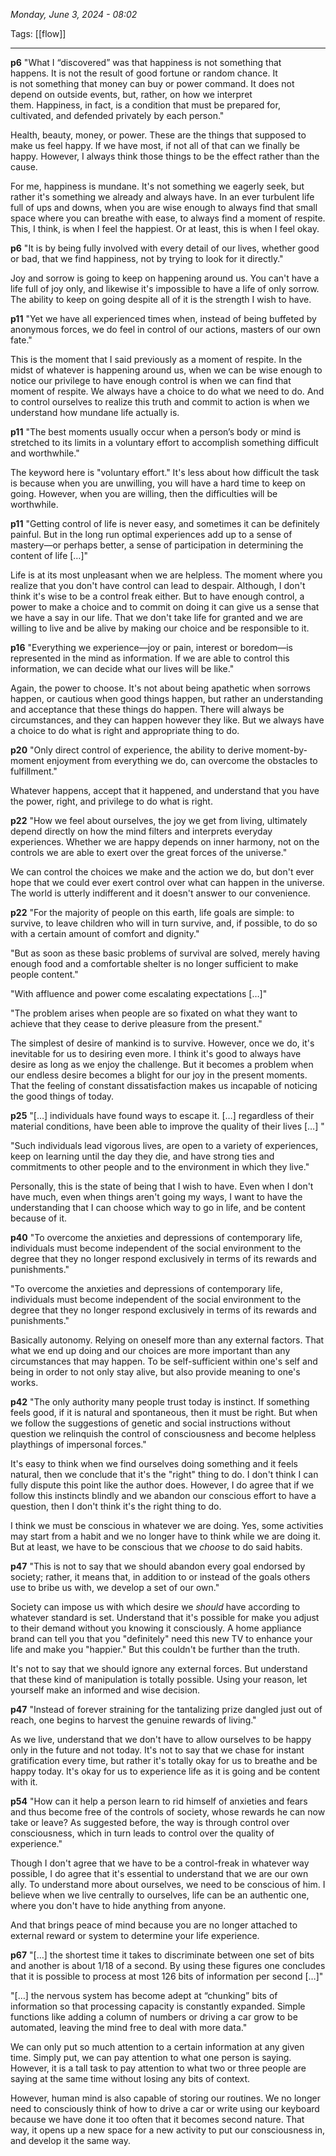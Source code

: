 
*Monday, June 3, 2024 - 08:02*

Tags: [[flow]]

---

**p6**
"What I “discovered” was that happiness is not something that happens. It is not the result of good fortune or random chance. It is not something that money can buy or power command. It does not depend on outside events, but, rather, on how we interpret them. Happiness, in fact, is a condition that must be prepared for, cultivated, and defended privately by each person."

Health, beauty, money, or power. These are the things that supposed to make us feel happy. If we have most, if not all of that can we finally be happy. However, I always think those things to be the effect rather than the cause. 

For me, happiness is mundane. It's not something we eagerly seek, but rather it's something we already and always have. In an ever turbulent life full of ups and downs, when you are wise enough to always find that small space where you can breathe with ease, to always find a moment of respite. This, I think, is when I feel the happiest. Or at least, this is when I feel okay.


**p6**
"It is by being fully involved with every detail of our lives, whether good or bad, that we find happiness, not by trying to look for it directly."

Joy and sorrow is going to keep on happening around us. You can't have a life full of joy only, and likewise it's impossible to have a life of only sorrow. The ability to keep on going despite all of it is the strength I wish to have.


**p11**
"Yet we have all experienced times when, instead of being buffeted by anonymous forces, we do feel in control of our actions, masters of our own fate."

This is the moment that I said previously as a moment of respite. In the midst of whatever is happening around us, when we can be wise enough to notice our privilege to have enough control is when we can find that moment of respite. We always have a choice to do what we need to do. And to control ourselves to realize this truth and commit to action is when we understand how mundane life actually is.


**p11**
"The best moments usually occur when a person’s body or mind is stretched to its limits in a voluntary effort to accomplish something difficult and worthwhile."

The keyword here is "voluntary effort." It's less about how difficult the task is because when you are unwilling, you will have a hard time to keep on going. However, when you are willing, then the difficulties will be worthwhile.


**p11**
"Getting control of life is never easy, and sometimes it can be definitely painful. But in the long run optimal experiences add up to a sense of mastery—or perhaps better, a sense of participation in determining the content of life \[…]"

Life is at its most unpleasant when we are helpless. The moment where you realize that you don't have control can lead to despair. Although, I don't think it's wise to be a control freak either. But to have enough control, a power to make a choice and to commit on doing it can give us a sense that we have a say in our life. That we don't take life for granted and we are willing to live and be alive by making our choice and be responsible to it.


**p16**
"Everything we experience—joy or pain, interest or boredom—is represented in the mind as information. If we are able to control this information, we can decide what our lives will be like."

Again, the power to choose. It's not about being apathetic when sorrows happen, or cautious when good things happen, but rather an understanding and acceptance that these things do happen. There will always be circumstances, and they can happen however they like. But we always have a choice to do what is right and appropriate thing to do.


**p20**
"Only direct control of experience, the ability to derive moment-by-moment enjoyment from everything we do, can overcome the obstacles to fulfillment."

Whatever happens, accept that it happened, and understand that you have the power, right, and privilege to do what is right.


**p22**
"How we feel about ourselves, the joy we get from living, ultimately depend directly on how the mind filters and interprets everyday experiences. Whether we are happy depends on inner harmony, not on the controls we are able to exert over the great forces of the universe."

We can control the choices we make and the action we do, but don't ever hope that we could ever exert control over what can happen in the universe. The world is utterly indifferent and it doesn't answer to our convenience.


**p22**
"For the majority of people on this earth, life goals are simple: to survive, to leave children who will in turn survive, and, if possible, to do so with a certain amount of comfort and dignity."

"But as soon as these basic problems of survival are solved, merely having enough food and a comfortable shelter is no longer sufficient to make people content."

"With affluence and power come escalating expectations \[…]"

"The problem arises when people are so fixated on what they want to achieve that they cease to derive pleasure from the present."

The simplest of desire of mankind is to survive. However, once we do, it's inevitable for us to desiring even more. I think it's good to always have desire as long as we enjoy the challenge. But it becomes a problem when our endless desire becomes a blight for our joy in the present moments. That the feeling of constant dissatisfaction makes us incapable of noticing the good things of today.


**p25**
"\[…] individuals have found ways to escape it. \[…] regardless of their material conditions, have been able to improve the quality of their lives \[…] "

"Such individuals lead vigorous lives, are open to a variety of experiences, keep on learning until the day they die, and have strong ties and commitments to other people and to the environment in which they live."

Personally, this is the state of being that I wish to have. Even when I don't have much, even when things aren't going my ways, I want to have the understanding that I can choose which way to go in life, and be content because of it.


**p40**
"To overcome the anxieties and depressions of contemporary life, individuals must become independent of the social environment to the degree that they no longer respond exclusively in terms of its rewards and punishments."

"To overcome the anxieties and depressions of contemporary life, individuals must become independent of the social environment to the degree that they no longer respond exclusively in terms of its rewards and punishments."

Basically autonomy. Relying on oneself more than any external factors. That what we end up doing and our choices are more important than any circumstances that may happen. To be self-sufficient within one's self and being in order to not only stay alive, but also provide meaning to one's works.


**p42**
"The only authority many people trust today is instinct. If something feels good, if it is natural and spontaneous, then it must be right. But when we follow the suggestions of genetic and social instructions without question we relinquish the control of consciousness and become helpless playthings of impersonal forces."

It's easy to think when we find ourselves doing something and it feels natural, then we conclude that it's the "right" thing to do. I don't think I can fully dispute this point like the author does. However, I do agree that if we follow this instincts blindly and we abandon our conscious effort to have a question, then I don't think it's the right thing to do.

I think we must be conscious in whatever we are doing. Yes, some activities may start from a habit and we no longer have to think while we are doing it. But at least, we have to be conscious that we *choose* to do said habits.


**p47**
"This is not to say that we should abandon every goal endorsed by society; rather, it means that, in addition to or instead of the goals others use to bribe us with, we develop a set of our own."

Society can impose us with which desire we *should* have according to whatever standard is set. Understand that it's possible for make you adjust to their demand without you knowing it consciously. A home appliance brand can tell you that you "definitely" need this new TV to enhance your life and make you "happier." But this couldn't be further than the truth.

It's not to say that we should ignore any external forces. But understand that these kind of manipulation is totally possible. Using your reason, let yourself make an informed and wise decision.


**p47**
"Instead of forever straining for the tantalizing prize dangled just out of reach, one begins to harvest the genuine rewards of living."

As we live, understand that we don't have to allow ourselves to be happy only in the future and not today. It's not to say that we chase for instant gratification every time, but rather it's totally okay for us to breathe and be happy today. It's okay for us to experience life as it is going and be content with it.


**p54**
"How can it help a person learn to rid himself of anxieties and fears and thus become free of the controls of society, whose rewards he can now take or leave? As suggested before, the way is through control over consciousness, which in turn leads to control over the quality of experience."

Though I don't agree that we have to be a control-freak in whatever way possible, I do agree that it's essential to understand that we are our own ally. To understand more about ourselves, we need to be conscious of him. I believe when we live centrally to ourselves, life can be an authentic one, where you don't have to hide anything from anyone. 

And that brings peace of mind because you are no longer attached to external reward or system to determine your life experience.


**p67**
"\[…] the shortest time it takes to discriminate between one set of bits and another is about 1/18 of a second. By using these figures one concludes that it is possible to process at most 126 bits of information per second \[…]"

"\[…] the nervous system has become adept at “chunking” bits of information so that processing capacity is constantly expanded. Simple functions like adding a column of numbers or driving a car grow to be automated, leaving the mind free to deal with more data."

We can only put so much attention to a certain information at any given time. Simply put, we can pay attention to what one person is saying. However, it is a tall task to pay attention to what two or three people are saying at the same time without losing any bits of context.

However, human mind is also capable of storing our routines. We no longer need to consciously think of how to drive a car or write using our keyboard because we have done it too often that it becomes second nature. That way, it opens up a new space for a new activity to put our consciousness in, and develop it the same way.

